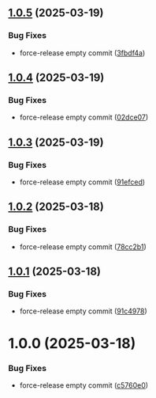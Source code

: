 ## [1.0.5](https://github.com/sqaisar/app-cleanup-operator/compare/v1.0.4...v1.0.5) (2025-03-19)


### Bug Fixes

* force-release empty commit ([3fbdf4a](https://github.com/sqaisar/app-cleanup-operator/commit/3fbdf4af737b48838ce7aff56034dcf61b8b1289))

## [1.0.4](https://github.com/sqaisar/app-cleanup-operator/compare/v1.0.3...v1.0.4) (2025-03-19)


### Bug Fixes

* force-release empty commit ([02dce07](https://github.com/sqaisar/app-cleanup-operator/commit/02dce079407b0fecc0e13c8f5fb37c82feb94b5d))

## [1.0.3](https://github.com/sqaisar/app-cleanup-operator/compare/v1.0.2...v1.0.3) (2025-03-19)


### Bug Fixes

* force-release empty commit ([91efced](https://github.com/sqaisar/app-cleanup-operator/commit/91efced72433d4577a65ff8a9abfaba8d06a4c11))

## [1.0.2](https://github.com/sqaisar/app-cleanup-operator/compare/v1.0.1...v1.0.2) (2025-03-18)


### Bug Fixes

* force-release empty commit ([78cc2b1](https://github.com/sqaisar/app-cleanup-operator/commit/78cc2b1f6e293e053e2befe924ae6b430d6e6c05))

## [1.0.1](https://github.com/sqaisar/app-cleanup-operator/compare/v1.0.0...v1.0.1) (2025-03-18)


### Bug Fixes

* force-release empty commit ([91c4978](https://github.com/sqaisar/app-cleanup-operator/commit/91c497878652ed296100e3440d794dbacd47df3a))

# 1.0.0 (2025-03-18)


### Bug Fixes

* force-release empty commit ([c5760e0](https://github.com/sqaisar/app-cleanup-operator/commit/c5760e0c1fec8ec40a8369d989781d420dcc75d8))
